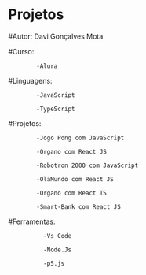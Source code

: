 # Projetos

#Autor: Davi Gonçalves Mota

#Curso: 

            -Alura

#Linguagens: 

            -JavaScript
            
            -TypeScript

#Projetos:  

            -Jogo Pong com JavaScript 

            -Organo com React JS
            
            -Robotron 2000 com JavaScript
            
            -OlaMundo com React JS 
            
            -Organo com React TS
            
            -Smart-Bank com React JS
            
            
#Ferramentas: 
              
              -Vs Code

              -Node.Js
              
              -p5.js



